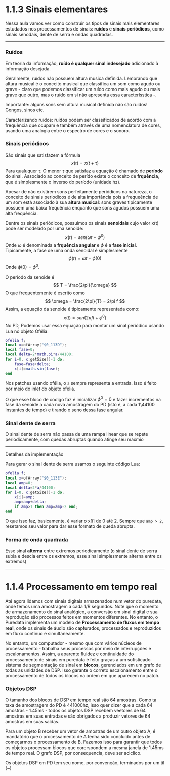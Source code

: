 # 1.1.3 Sinais elementares

Nessa aula vamos ver como construir os tipos de sinais mais elementares estudados nos processamentos de sinais: **ruídos** e **sinais periódicos**, como sinais senodais, dente de serra e ondas quadradas.

***

### Ruídos

Em teoria da informação, **ruído é qualquer sinal indesejado** adicionado à informação desejada.

Geralmente, ruídos não possuem altura musica definida. Lembrando que altura musical é o conceito musical que classifica um som como agudo ou grave - claro que podemos classificar um ruído como mais agudo ou mais grave que outro, mas o ruído em si não apresenta essa caracterísstica -.



Importante: alguns sons sem altura musical definida não são ruidos! Gongos, sinos etc.

Caracterizando ruídos: ruídos podem ser classificados de acordo com a frequência que ocupam e também através de uma nomenclatura de cores, usando uma analogia entre o espectro de cores e o sonoro.

### Sinais periódicos

São sinais que satisfazem a fórmula
$$
x(t) = x(t + \tau)
$$
Para qualuquer $\tau$. O menor $\tau$ que satisfaz a equação é chamado de **período** do sinal. Associado ao conceito de perído existe o conceito de **frquência**, que é simplesmente o inverso do período (unidade hz).

Apesar de não existirem sons perfeitamente periódicos na natureza, o conceito de sinais periodicos é de alta importância pois a frequeência de um som está associado à sua **altura musical**: sons graves tipicamente possuem uma baixa frequência enquanto que sons agudos possuem uma alta frequência.



Dentre os sinais periódicos, possuimos os sinais **senoidais** cujo valor x(t) pode ser modelado por uma senoide:
$$
x(t) = sen(\omega t + \psi^0)
$$
 Onde $\omega$ é denominada a **frquência angular** e $\phi$ é a **fase inicial**. Tipicamente, a fase de uma onda senoidal é simplesmente
$$
\phi(t) = \omega t + \phi(0)
$$
Onde $\phi(0) = \phi^0$.

O período da senoide é
$$
T = \frac{2\pi}{\omega}
$$
O que frequentemente é escrito como
$$
\omega = \frac{2\pi}{T} = 2\pi f
$$
Assim, a equação da senoide é tipicamente representada como:
$$
x(t) = sen(2\pi ft + \phi^0)
$$
No PD, Podemos usar essa equação para montar um sinal periódico usando Lua no objeto Ofélia:

```lua
ofelia f;
local x=ofArray("$0_113D");
local fase=0;
local delta=2*math.pi*a/44100;
for i=0, x:getSize()-1 do;
	fase=fase+delta;
	x[i]=math.sin(fase);
end
```

Nos patches usando ofélia, o `a` sempre representa a entrada. Isso é feito por meio do inlet do objeto ofelia.



O que esse bloco de codigo faz é inicializar $\phi^0 = 0$ e fazer incrementos na fase da senoide a cada nova amostragem do PD (isto é, a cada 1\44100 instantes de tempo) e tirando o seno dessa fase angular.

### Sinal dente de serra

O sinal dente de serra não passa de uma rampa linear que se repete periodicamente, com quedas abruptas quando atinge seu maxmio

***

Detalhes da implementação

Para gerar o sinal dente de serra usamos o seguinte código Lua:

```lua
ofelia f;
local x=ofArray("$0_113E");
local amp=0;
local delta=2*a/44100;
for i=0, x:getSize()-1 do;
	x[i]=amp;
	amp=amp+delta;
	if amp>1 then amp=amp-2 end;
end
```



 O que isso faz, basicamente, é variar o x[i] de 0 até 2. Sempre que `amp > 2`, resetamos seu valor para dar esse formato de queda abrupta.

### Forma de onda quadrada

Esse sinal **alterna** entre extremos periodicamente (o sinal dente de serra subia e descia entre os extremos, esse sinal simplesmente alterna entre os extremos)

***

# 1.1.4 Processamento em tempo real



Até agora lidamos com sinais digitais armazenados num vetor do puredata, onde temos uma amostragem a cada 1/R segundos. Note que o momento de armazenamento do sinal analógico, a conversão em sinal digital e sua reprodução são processos feitos em momentos diferentes. No entanto, o Puredata implementa um modelo de  **Processamento de fluxos em tempo real**, onde os sinais de áudio são capturados, processados e reproduzidos em fluxo contínuo e simultaneamente.

No entanto, um computador - mesmo que com vários núcleos de processamento - trabalha seus processos por meio de interrupções e escalonamentos. Assim, a aparente fluidez e continuidade do processamento de sinais em puredata é feito graças a um sofisticado sistema de segmentação de sinal em **blocos**, gerenciados em um grafo de todas as unidades de DSP. Isso garante o correto escalonamento entre o processamento de todos os blocos na ordem em que aparecem no patch.

### Objetos DSP

O tamanho dos blocos de DSP em tempo real são 64 amostras. Como ta taxa de amostragem do PD é 441000hz, isso quer dizer que a cada 64 amostras - 1.45ms - todos os objetos DSP recebem veetores de 64 amostras em suas entradas e são obrigados a produzir vetores de 64 amostras em suas saídas.

Para um objeto B receber um vetor de amostras de um outro objeto A, é mandatório que o processamento de A tenha sido concluído antes de começarmos o processamento de B. Fazemos isso para garantir que todos os objetos processam blocos que corerspondem a mesma janela de 1.45ms de tempo real. O grafo DSP, por consequencia, deve ser aciclico.



Os objetos DSP em PD tem seu nome, por convenção, terminados por um til (~)

